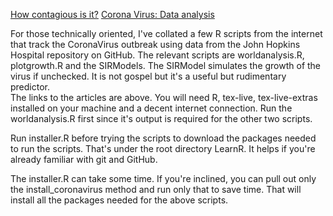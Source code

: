[How contagious is it?](https://blog.ephorie.de/epidemiology-how-contagious-is-novel-coronavirus-2019-ncov)
[Corona Virus: Data analysis](https://rdatamining.wordpress.com/2020/03/10/coronavirus-data-analysis-with-r-tidyverse-and-ggplot2/)

For those technically oriented, I've collated a few R scripts from the internet that track the CoronaVirus outbreak using data from the John Hopkins Hospital repository on GitHub. 
The relevant scripts are worldanalysis.R, plotgrowth.R and the SIRModels. 
The SIRModel simulates the growth of the virus if unchecked. 
It is not gospel but it's a useful but rudimentary predictor.  
The links to the articles are above. 
You will need R, tex-live, tex-live-extras installed on your machine and a decent internet connection. 
Run the worldanalysis.R first since it's output is required for the other two scripts.

Run installer.R before trying the scripts to download the packages needed to run the scripts. 
That's under the root directory LearnR. 
It helps if you're already familiar with git and GitHub.

The installer.R can take some time. 
If you're inclined, you can pull out only the install_coronavirus method and run only that to save time. 
That will install all the packages needed for the above scripts.
